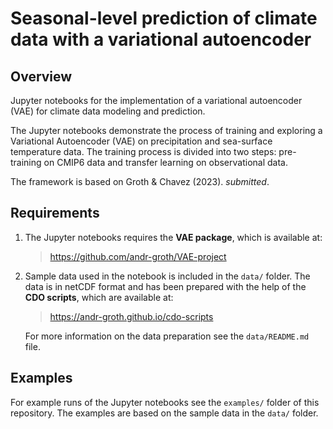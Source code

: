 # Seasonal-level prediction of climate data with a variational autoencoder

## Overview

Jupyter notebooks for the implementation of a variational autoencoder (VAE) for climate data modeling and prediction.

The Jupyter notebooks demonstrate the process of training and exploring a Variational Autoencoder (VAE) on precipitation and sea-surface temperature data. The training process is divided into two steps: pre-training on CMIP6 data and transfer learning on observational data.

The framework is based on Groth & Chavez (2023). _submitted_.

## Requirements

1. The Jupyter notebooks requires the __VAE package__, which is available at:

    > https://github.com/andr-groth/VAE-project

2. Sample data used in the notebook is included in the `data/` folder. The data is in netCDF format and has been prepared with the help of the __CDO scripts__, which are available at:

    > https://andr-groth.github.io/cdo-scripts

    For more information on the data preparation see the `data/README.md` file.


## Examples

For example runs of the Jupyter notebooks see the `examples/` folder of this repository. The examples are based on the sample data in the `data/` folder.